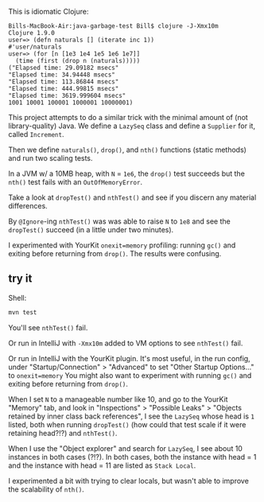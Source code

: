 This is idiomatic Clojure:

```
Bills-MacBook-Air:java-garbage-test Bill$ clojure -J-Xmx10m
Clojure 1.9.0
user=> (defn naturals [] (iterate inc 1))
#'user/naturals
user=> (for [n [1e3 1e4 1e5 1e6 1e7]]
  (time (first (drop n (naturals)))))
("Elapsed time: 29.09182 msecs"
"Elapsed time: 34.94448 msecs"
"Elapsed time: 113.86844 msecs"
"Elapsed time: 444.99815 msecs"
"Elapsed time: 3619.999604 msecs"
1001 10001 100001 1000001 10000001)
```

This project attempts to do a similar trick with the minimal amount of (not library-quality) Java. We define a `LazySeq` class and define a `Supplier` for it, called `Increment`.

Then we define `naturals()`, `drop()`, and `nth()` functions (static methods) and run two scaling tests.

In a JVM w/ a 10MB heap, with `N` = `1e6`, the `drop()` test succeeds but the `nth()` test fails with an `OutOfMemoryError`.

Take a look at `dropTest()` and `nthTest()` and see if you discern any material differences.

By `@Ignore`-ing `nthTest()` was was able to raise `N` to `1e8` and see the `dropTest()` succeed (in a little under two minutes).

I experimented with YourKit `onexit=memory` profiling: running `gc()` and exiting before returning from `drop()`. The results were confusing.

## try it

Shell:

```bash
mvn test
```

You'll see `nthTest()` fail.

Or run in IntelliJ with `-Xmx10m` added to VM options to see `nthTest()` fail.

Or run in IntelliJ with the YourKit plugin. It's most useful, in the run config, under "Startup/Connection" > "Advanced" to set "Other Startup Options..." to `onexit=memory` You might also want to experiment with running `gc()` and exiting before returning from `drop()`.

When I set `N` to a manageable number like 10, and go to the YourKit "Memory" tab, and look in "Inspections" > "Possible Leaks" > "Objects retained by inner class back references", I see the `LazySeq` whose head is `1` listed, both when running `dropTest()` (how could that test scale if it were retaining head?!?) and `nthTest()`.

When I use the "Object explorer" and search for `LazySeq`, I see about 10 instances in both cases (?!?). In both cases, both the instance with head = 1 and the instance with head = 11 are listed as `Stack Local`.

I experimented a bit with trying to clear locals, but wasn't able to improve the scalability of `nth()`.
